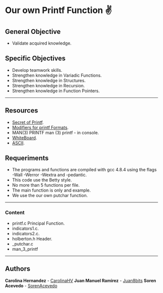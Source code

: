 # Our own Printf Function ✌

## General Objective
* Validate acquired knowledge.

## Specific Objectives
* Develop teamwork skills.
* Strengthen knowledge in Variadic Functions.
* Strengthen knowledge in Structures.
* Strengthen knowledge in Recursion.
* Strengthen knowledge in Function Pointers.
---
## Resources

* [Secret of Printf](https://www.cypress.com/file/54441/download).
* [Modifiers for printf Formats](ps://www.gnu.org/software/gawk/manual/html_node/Format-Modifiers.html).
* MAN(3) PRINTF man (3) printf - in console.
* [WhiteBoard](https://miro.com/welcomeonboard/MOkE83MSwLXzbyaoOSwPrEuCV6ncD9CQXEQLmExgpqYOEE1gEAZWdAadRp3gDU9h).
* [ASCII](https://elcodigoascii.com.ar/).

## Requeriments
* The programs and functions are compiled with gcc 4.8.4 using the flags -Wall -Werror -Wextra and -pedantic.
* This code use the Betty style.
* No more than 5 functions per file.
* The main function is only and example.
* We use the our own putchar function.
---
### Content
* printf.c Principal Function.
* indicators1.c.
* indicators2.c.
* holberton.h Header.
* _putchar.c
* man_3_printf
---
## Authors
**Carolina Hernandez** - [CarolinaHV](https://github.com/CarolinaHV)
**Juan Manuel Ramirez** - [Juan8bits](https://github.com/Juan8bits)
**Soren Acevedo** - [SorenAcevedo](https://github.com/SorenAcevedo/)
